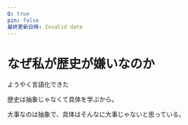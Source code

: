 ```yaml
---
Q: true
pin: false
最終更新日時: Invalid date
---
```

# なぜ私が歴史が嫌いなのか

ようやく言語化できた

歴史は抽象じゃなくて具体を学ぶから。

大事なのは抽象で、具体はそんなに大事じゃないと思っている。